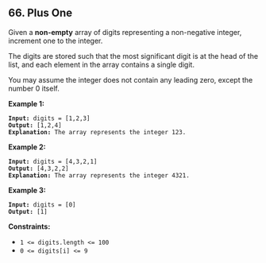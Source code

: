 ## 66. Plus One
Given a **non-empty** array of digits representing a non-negative integer, increment one to the integer.

The digits are stored such that the most significant digit is at the head of the list, and each element in the array contains a single digit.

You may assume the integer does not contain any leading zero, except the number 0 itself.

**Example 1:**
<pre><code><b>Input:</b> digits = [1,2,3]
<b>Output:</b> [1,2,4]
<b>Explanation:</b> The array represents the integer 123.
</code></pre>

**Example 2:**
<pre><code><b>Input:</b> digits = [4,3,2,1]
<b>Output:</b> [4,3,2,2]
<b>Explanation:</b> The array represents the integer 4321.
</code></pre>

**Example 3:**
<pre><code><b>Input:</b> digits = [0]
<b>Output:</b> [1]
</code></pre>

**Constraints:**
* `1 <= digits.length <= 100`
* `0 <= digits[i] <= 9`